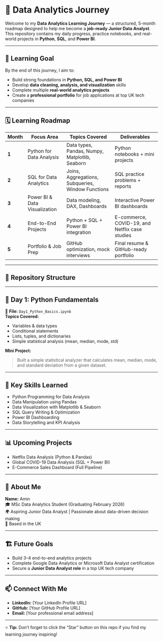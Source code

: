 # 🧠 Data Analytics Journey

Welcome to my **Data Analytics Learning Journey** — a structured, 5-month roadmap designed to help me become a **job-ready Junior Data Analyst**.  
This repository contains my daily progress, practice notebooks, and real-world projects in **Python**, **SQL**, and **Power BI**.

---

## 🎯 Learning Goal

By the end of this journey, I aim to:
- Build strong foundations in **Python, SQL, and Power BI**  
- Develop **data cleaning, analysis, and visualization** skills  
- Complete multiple **real-world analytics projects**  
- Create a **professional portfolio** for job applications at top UK tech companies  

---

## 🗓️ Learning Roadmap

| Month | Focus Area | Topics Covered | Deliverables |
|--------|-------------|----------------|---------------|
| **1** | Python for Data Analysis | Data types, Pandas, Numpy, Matplotlib, Seaborn | Python notebooks + mini projects |
| **2** | SQL for Data Analytics | Joins, Aggregations, Subqueries, Window Functions | SQL practice problems + reports |
| **3** | Power BI & Data Visualization | Data modeling, DAX, Dashboards | Interactive Power BI dashboards |
| **4** | End-to-End Projects | Python + SQL + Power BI integration | E-commerce, COVID-19, and Netflix case studies |
| **5** | Portfolio & Job Prep | GitHub optimization, mock interviews | Final resume & GitHub-ready portfolio |

---

## 📘 Repository Structure


---

## 🧩 Day 1: Python Fundamentals

📘 **File:** `Day1_Python_Basics.ipynb`  
**Topics Covered:**
- Variables & data types  
- Conditional statements  
- Lists, tuples, and dictionaries  
- Simple statistical analysis (mean, median, mode, std)  

**Mini Project:**  
> Built a simple statistical analyzer that calculates mean, median, mode, and standard deviation from a given dataset.

---

## 🧠 Key Skills Learned

- Python Programming for Data Analysis  
- Data Manipulation using Pandas  
- Data Visualization with Matplotlib & Seaborn  
- SQL Query Writing & Optimization  
- Power BI Dashboarding  
- Data Storytelling and KPI Analysis  

---

## 📊 Upcoming Projects

- Netflix Data Analysis (Python & Pandas)  
- Global COVID-19 Data Analysis (SQL + Power BI)  
- E-Commerce Sales Dashboard (Full Pipeline)  

---

## 💼 About Me

**Name:** Amin  
🎓 MSc Data Analytics Student (Graduating February 2026)  
🌍 Aspiring Junior Data Analyst | Passionate about data-driven decision making  
📍 Based in the UK  

---

## 🏗️ Future Goals

- Build 3–4 end-to-end analytics projects  
- Complete Google Data Analytics or Microsoft Data Analyst certification  
- Secure a **Junior Data Analyst role** in a top UK tech company  

---

## 📫 Connect With Me

- **LinkedIn:** [Your LinkedIn Profile URL]  
- **GitHub:** [Your GitHub Profile URL]  
- **Email:** [Your professional email address]

---

⭐ **Tip:** Don’t forget to click the “Star” button on this repo if you find my learning journey inspiring!

